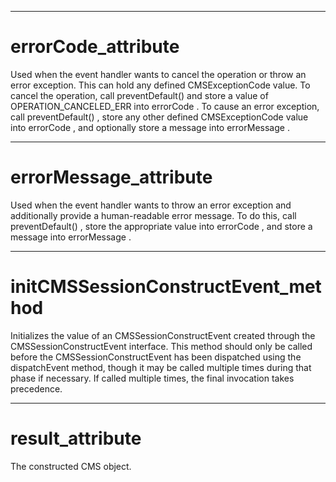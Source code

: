 

---

# errorCode_attribute

Used when the event handler wants to cancel the operation or throw an error exception. This can hold any defined CMSExceptionCode value. To cancel the operation, call preventDefault() and store a value of OPERATION_CANCELED_ERR into errorCode . To cause an error exception, call preventDefault() , store any other defined CMSExceptionCode value into errorCode , and optionally store a message into errorMessage .



---

# errorMessage_attribute

Used when the event handler wants to throw an error exception and additionally provide a human-readable error message. To do this, call preventDefault() , store the appropriate value into errorCode , and store a message into errorMessage .



---

# initCMSSessionConstructEvent_method

Initializes the value of an CMSSessionConstructEvent created through the CMSSessionConstructEvent interface. This method should only be called before the CMSSessionConstructEvent has been dispatched using the dispatchEvent method, though it may be called multiple times during that phase if necessary. If called multiple times, the final invocation takes precedence.



---

# result_attribute

The constructed CMS object.